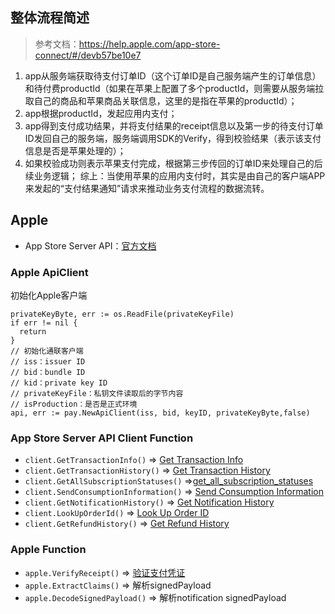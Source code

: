 ## 整体流程简述

> 参考文档：https://help.apple.com/app-store-connect/#/devb57be10e7

1. app从服务端获取待支付订单ID（这个订单ID是自己服务端产生的订单信息）和待付费productId（如果在苹果上配置了多个productId，则需要从服务端拉取自己的商品和苹果商品关联信息，这里的是指在苹果的productId）；
2. app根据productId，发起应用内支付；
3. app得到支付成功结果，并将支付结果的receipt信息以及第一步的待支付订单ID发回自己的服务端，服务端调用SDK的Verify，得到校验结果（表示该支付信息是否是苹果处理的）；
4. 如果校验成功则表示苹果支付完成，根据第三步传回的订单ID来处理自己的后续业务逻辑；
 综上：当使用苹果的应用内支付时，其实是由自己的客户端APP来发起的“支付结果通知”请求来推动业务支付流程的数据流转。

## Apple

- App Store Server API：[官方文档](https://developer.apple.com/documentation/appstoreserverapi)

### Apple ApiClient

初始化Apple客户端
~~~
privateKeyByte, err := os.ReadFile(privateKeyFile)
if err != nil {
  return
}
// 初始化通联客户端
// iss：issuer ID
// bid：bundle ID
// kid：private key ID
// privateKeyFile：私钥文件读取后的字节内容
// isProduction：是否是正式环境
api, err := pay.NewApiClient(iss, bid, keyID, privateKeyByte,false)
~~~

### App Store Server API Client Function

- `client.GetTransactionInfo()` => [Get Transaction Info](https://developer.apple.com/documentation/appstoreserverapi/get_transaction_info)
- `client.GetTransactionHistory()` => [Get Transaction History](https://developer.apple.com/documentation/appstoreserverapi/get_transaction_history)
- `client.GetAllSubscriptionStatuses()` =>[get_all_subscription_statuses](https://developer.apple.com/documentation/appstoreserverapi/get_all_subscription_statuses)
- `client.SendConsumptionInformation()` => [Send Consumption Information](https://developer.apple.com/documentation/appstoreserverapi/send_consumption_information)
- `client.GetNotificationHistory()` => [Get Notification History](https://developer.apple.com/documentation/appstoreserverapi/get_notification_history)
- `client.LookUpOrderId()` => [Look Up Order ID](https://developer.apple.com/documentation/appstoreserverapi/look_up_order_id)
- `client.GetRefundHistory()` => [Get Refund History](https://developer.apple.com/documentation/appstoreserverapi/get_refund_history)

### Apple Function

* `apple.VerifyReceipt()` => [验证支付凭证](https://developer.apple.com/documentation/appstorereceipts/verifyreceipt)
* `apple.ExtractClaims()` => 解析signedPayload
* `apple.DecodeSignedPayload()` => 解析notification signedPayload
